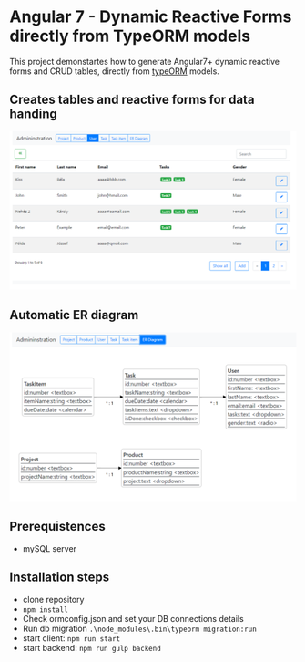 # Angular 7 - Dynamic Reactive Forms directly from TypeORM models

This project demonstartes how to generate Angular7+ dynamic reactive forms and CRUD tables, directly from [typeORM](http://typeorm.io) models.

## Creates tables and reactive forms for data handing
![diagram](images/main.png)

## Automatic ER diagram
![diagram](images/erd.png)

## Prerequistences

- mySQL server

## Installation steps

- clone repository
- ``npm install``
- Check ormconfig.json and set your DB connections details
- Run db migration ``.\node_modules\.bin\typeorm migration:run``
- start client: ``npm run start``
- start backend: ``npm run gulp backend``

